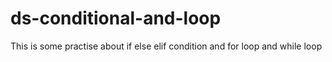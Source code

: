 # ds-conditional-and-loop

This is some practise about if else elif condition and for loop and while loop
